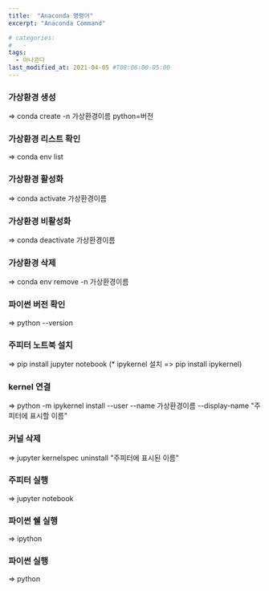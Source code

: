 ```yaml
---
title:  "Anaconda 명령어"
excerpt: "Anaconda Command"

# categories: 
#   - 
tags: 
  - 아나콘다
last_modified_at: 2021-04-05 #T08:06:00-05:00
---
```


### 가상환경 생성
=> conda create -n 가상환경이름 python=버전

### 가상환경 리스트 확인
=> conda env list

### 가상환경 활성화
=> conda activate 가상환경이름

### 가상환경 비활성화
=> conda deactivate 가상환경이름

### 가상환경 삭제
=> conda env remove -n 가상환경이름

### 파이썬 버전 확인
=> python --version

### 주피터 노트북 설치
=> pip install jupyter notebook
(* ipykernel 설치 => pip install ipykernel)

### kernel 연결
=> python -m ipykernel install --user --name 가상환경이름 --display-name "주피터에 표시할 이름"

### 커널 삭제
=> jupyter kernelspec uninstall "주피터에 표시된 이름"

### 주피터 실행
=> jupyter notebook

### 파이썬 쉘 실행
=> ipython

### 파이썬 실행
=> python